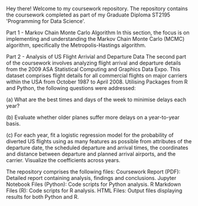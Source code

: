 Hey there! Welcome to my coursework repository. The repository contains the coursework completed as part of my Graduate Diploma ST2195 'Programming for Data Science'.

Part 1 - Markov Chain Monte Carlo Algorithm
In this section, the focus is on implementing and understanding the Markov Chain Monte Carlo (MCMC) algorithm, specifically the Metropolis-Hastings algorithm.

Part 2 - Analysis of US Flight Arrivial and Departure Data
The second part of the coursework involves analyzing flight arrival and departure details from the 2009 ASA Statistical Computing and Graphics Data Expo. 
This dataset comprises flight details for all commercial flights on major carriers within the USA from October 1987 to April 2008.
Utilising Packages from R and Python, the following questions were addressed:

(a) What are the best times and days of the week to minimise delays each year?

(b) Evaluate whether older planes suffer more delays on a year-to-year basis.

(c) For each year, fit a logistic regression model for the probability of diverted US flights using as many features as possible from attributes of the departure date, the scheduled departure and arrival times, the coordinates and distance between departure and planned arrival airports, and the carrier. Visualize the coefficients across years.

The repository comprises the following files:
Coursework Report (PDF): Detailed report containing analysis, findings and conclusions.
Jupyter Notebook Files (Python): Code scripts for Python analysis.
R Markdown Files (R): Code scripts for R analysis.
HTML Files: Output files displaying results for both Python and R.

